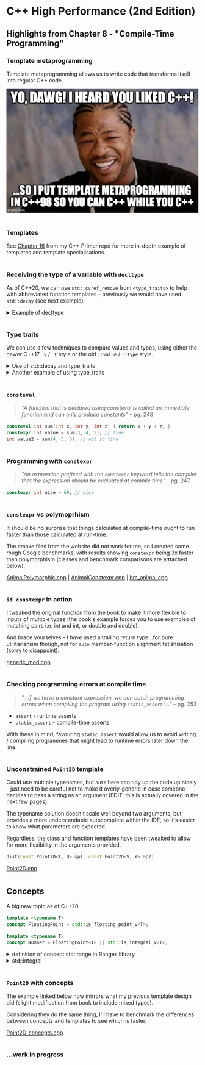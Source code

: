 # C++ High Performance (2nd Edition)

## Highlights from Chapter 8 - "Compile-Time Programming"

### Template metaprogramming
Template metaprogramming allows us to write code that transforms itself into regular C++ code.

![](metaprogramming.jpg)
#
### Templates
See [Chapter 16](https://github.com/ITHelpDec/CPP-Primer/tree/main/Chapter%2016%20-%20Templates%20and%20Generic%20Programming) from my C++ Primer repo for more in-depth example of templates and template specialisations.
#
### Receiving the type of a variable with `decltype`
As of C++20, we can use `std::cvref_remove` from `<type_traits>` to help with abbreviated function templates - previously we would have used `std::decay` (see next example).
<details>
<summary>Example of decltype</summary>

```cpp
#include <iostream>

// must be N then T; T then N will not compile
template <std::size_t N, typename T>
T const_pow_n(const T &t) {
    T result = 1;
    
    for (int i = 0; i != N; ++i) { result *= t; }
    
    return result;
}

auto pow_n(const auto &v, int n) {
    // decltype(v) product = 1;
    // will not compile, because it is a const& - we can use std::remove_cvref
    // Cannot assign to variable 'product' with const-qualified type 'decltype(v)' (aka 'const float &')
    typename std::remove_cvref<decltype(v)>::type product = 1;
    
    for (int i = 0; i != n; ++i) { product *= v; }
    return product;
}

// do it as a lambda instead with `typename T` - remember to change `auto` to `T`
auto pow_n_2 = [] <typename T> (const T &v, int n) {
    T product = 1;
    for (int i = 0; i != n; ++i) { product *= v; }
    return product;
};

int main()
{
    std::cout << const_pow_n<3>(3.0f) << '\n';
    
    std::cout << pow_n(3.0f, 3) << '\n';
    
    std::cout << pow_n_2(3.0f, 3) << '\n';
    
    return 0;
}
```
</details>

#
### Type traits
We can use a few techniques to compare values and types, using either the newer C++17 `_v` / `_t` style or the old `::value` / `::type` style.
<details>
<summary>Use of std::decay and type_traits</summary>

```cpp
#include <type_traits>
#include <iostream>

int main()
{
    int v = 1;
    
    // introduced as of C++20
    std::remove_cvref<decltype(v)>::type cvref_int = 2;
    
    // before this we would have used std::decay
    std::decay<decltype(v)>::type decay_int_old = 3;
    std::decay_t<decltype(v)> decay_int = 4;
    
    std::cout << "v:            " << v             << '\n';
    std::cout << "remove_cvref: " << cvref_int     << '\n';
    std::cout << "decay:        " << decay_int_old << '\n';
    std::cout << "decay_t:      " << decay_int     << '\n';
    
    return 0;
}
```
</details>
<details>
<summary>Another example of using type_traits</summary>

```cpp
#include <type_traits>
#include <iostream>

template <typename T>
int sign_func(T t) {
    if (std::is_unsigned_v<T>) { return 1; }
    return t < 0 ? -1 : 1;
}

template <typename T>
int sign_func_old(T t) {
    if (std::is_unsigned<T>::value) { return 1; }
    return t < 0 ? -1 : 1;
}

int main()
{
    std::cout << " 1: " << sign_func(1)  << ' ' << sign_func_old(1)  << '\n';
    std::cout << "-1: " << sign_func(-1) << ' ' << sign_func_old(-1) << '\n';
    std::cout << " 0: " << sign_func(0)  << ' ' << sign_func_old(0)  << '\n';
    std::cout << "-0: " << sign_func(-0) << ' ' << sign_func_old(-0) << '\n';
    
    return 0;
}
```
</details>

#
### `consteval`
> _"A function that is declared using consteval is called an immediate function and can only produce constants"_ – pg. 248

```cpp
consteval int sum(int x, int y, int z) { return x + y + z; }
constexpr int value = sum(3, 4, 5); // fine
int value2 = sum(4, 5, 6); // not so fine
```
#
### Programming with `constexpr`
> _"An expression prefixed with the `constexpr` keyword tells the compiler that the expression should be evaluated at compile time"_ – pg. 247

```cpp
constexpr int nice = 69; // nice
```
#
### `constexpr` vs polymoprhism
It should be no surprise that things calculated at compile-time ought to run faster than those calculated at run-time.

The cmake files from the website did not work for me, so I created some rough Google benchmarks, with results showing `constexpr` being 3x faster than polymorphism (classes and benchmark comparisons are atttached below).

[AnimalPolymorphic.cpp](AnimalPolymorphic.cpp) | [AnimalConstexpr.cpp](AnimalConstexpr.cpp) | [bm_animal.cpp](bm_animal.cpp)

#
### `if constexpr` in action
I tweaked the original function from the book to make it more flexible to inputs of multiple types (the book's example forces you to use examples of matching pairs i.e. int and int, or double and double).
    
And brace yourselves - I _have_ used a trailing return type...for pure utilitarianism though, not for `auto` member-function alignment fetishisation (sorry to disappoint).
    
[generic_mod.cpp](generic_mod.cpp)

#
### Checking programming errors at compile time
> _"...if we have a constant expression, we can catch programming errors when compiling the program using `static_assert()`."_ – pg. 253

* `assert` - runtime asserts
* `static_assert` - compile-time asserts

With these in mind, favouring `static_assert` would allow us to avoid writing / compiling programmes that might lead to runtime errors later down the line.
#
### Unconstrained `Point2D` template
Could use multiple typenames, but `auto` here can tidy up the code up nicely - just need to be careful not to make it overly-generic in case someone decides to pass a string as an argument (EDIT: this is actually covered in the next few pages).

The typename solution doesn't scale well beyond two arguments, but provides a more understandable autocomplete within the IDE, so it's easier to know what parameters are expected.

Regardless, the class and function templates have been tweaked to allow for more flexibility in the arguments provided.

```cpp
dist(const Point2D<T, U> &p1, const Point2D<V, W> &p2)
```
[Point2D.cpp](Point2D.cpp)
#
## Concepts
A big new topic as of C++20
```cpp
template <typename T>
concept FloatingPoint = std::is_floating_point_v<T>;
```
```cpp
template <typename T>
concept Number = FloatingPoint<T> || std::is_integral_v<T>;
```
<details>
<summary>definition of concept std::range in Ranges library</summary>

```cpp
// compiles on Xcode
// maybe this will allow me to run my code from earlier chapters
#include <__ranges/concepts.h>

template <typename T>
concept range = requires(T &t) {
    std::ranges::begin(t);
    std::ranges::end(t);
};
```

</details>
<details>
<summary>std::integral</summary>

``` cpp
#include <concepts>
#include <iostream>

// from the book (not a great example)
std::integral auto mod(std::integral auto v, std::integral auto n)
{
    return v % n;
}

int main()
{
    // fine
    std::cout << mod(3, 2) << '\n';     // 1
    
    // legal, but defeats the purpose of all the constraints
    std::cout << mod('o', 2) << '\n';   // 1
    
    return 0;
}

```

</details>

#
### `Point2D` with concepts
The example linked below now mirrors what my previous template design did (slight modification from book to include mixed types).

Considering they do the same thing, I'll have to benchmark the differences between concepts and templates to see which is faster.

[Point2D_concepts.cpp](Point2D_concepts.cpp)

#
###
#
### ...work in progress
